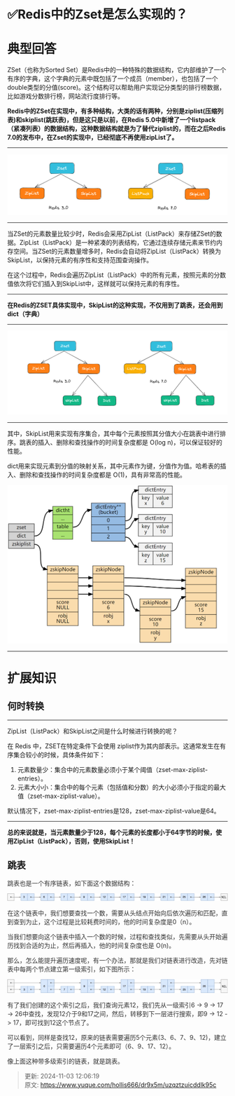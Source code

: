 # ✅Redis中的Zset是怎么实现的？

# 典型回答
ZSet（也称为Sorted Set）是Redis中的一种特殊的数据结构，它内部维护了一个有序的字典，这个字典的元素中既包括了一个成员（member），也包括了一个double类型的分值(score)。这个结构可以帮助用户实现记分类型的排行榜数据，比如游戏分数排行榜，网站流行度排行等。



**Redis中的ZSet在实现中，有多种结构，大类的话有两种，分别是ziplist(压缩列表)和skiplist(跳跃表)，但是这只是以前，在Redis 5.0中新增了一个listpack（紧凑列表）的数据结构，这种数据结构就是为了替代ziplist的，而在之后Redis 7.0的发布中，在Zset的实现中，已经彻底不再使用zipList了。**

****

![1683438825430-ef670c73-c5f0-4a91-9795-34a9dd5e1420.png](./img/TbgCpydPqWWsZylW/1683438825430-ef670c73-c5f0-4a91-9795-34a9dd5e1420-980083.png)

****

当ZSet的元素数量比较少时，Redis会采用ZipList（ListPack）来存储ZSet的数据。ZipList（ListPack）是一种紧凑的列表结构，它通过连续存储元素来节约内存空间。当ZSet的元素数量增多时，Redis会自动将ZipList（ListPack）转换为SkipList，以保持元素的有序性和支持范围查询操作。



在这个过程中，Redis会遍历ZipList（ListPack）中的所有元素，按照元素的分数值依次将它们插入到SkipList中，这样就可以保持元素的有序性。

****

**在Redis的ZSET具体实现中，SkipList的这种实现，不仅用到了跳表，还会用到dict（字典）**

****

![1683438896470-378a453b-191d-42e3-ac97-e26b3fd6daa9.png](./img/TbgCpydPqWWsZylW/1683438896470-378a453b-191d-42e3-ac97-e26b3fd6daa9-214627.png)

****

其中，SkipList用来实现有序集合，其中每个元素按照其分值大小在跳表中进行排序。跳表的插入、删除和查找操作的时间复杂度都是 O(log n)，可以保证较好的性能。



dict用来实现元素到分值的映射关系，其中元素作为键，分值作为值。哈希表的插入、删除和查找操作的时间复杂度都是 O(1)，具有非常高的性能。



![1683440190031-b12ca284-ef28-4862-a995-76081de09ad6.png](./img/TbgCpydPqWWsZylW/1683440190031-b12ca284-ef28-4862-a995-76081de09ad6-310552.png)

****

# 扩展知识


## 何时转换
****

ZipList（ListPack）和SkipList之间是什么时候进行转换的呢？



  
在 Redis 中，ZSET在特定条件下会使用 ziplist作为其内部表示。这通常发生在有序集合较小的时候，具体条件如下：



1. 元素数量少：集合中的元素数量必须小于某个阈值（zset-max-ziplist-entries）。
2. 元素大小小：集合中的每个元素（包括值和分数）的大小必须小于指定的最大值（zset-max-ziplist-value）。



默认情况下，zset-max-ziplist-entries是128，zset-max-ziplist-value是64。

****

**总的来说就是，当元素数量少于128，每个元素的长度都小于64字节的时候，使用ZipList（ListPack），否则，使用SkipList！**



## 跳表


<font style="color:rgb(51, 51, 51);">跳表也是一个有序链表，如下面这个数据结构：</font>

<font style="color:rgb(51, 51, 51);"></font>

![1671868102611-a17cd7ab-cc42-445a-b7cf-001a14ab979b.png](./img/TbgCpydPqWWsZylW/1671868102611-a17cd7ab-cc42-445a-b7cf-001a14ab979b-360596.png)

<font style="color:rgb(51, 51, 51);"></font>

<font style="color:rgb(51, 51, 51);">在这个链表中，我们想要查找一个数，需要从头结点开始向后依次遍历和匹配，直到查到为止，这个过程是比较耗费时间的，他的时间复杂度是0（n）。</font>

<font style="color:rgb(51, 51, 51);"></font>

<font style="color:rgb(51, 51, 51);">当我们想要向这个链表中插入一个数的时候，过程和查找类似，先需要从头开始遍历找到合适的为止，然后再插入，他的时间复杂度也是 O(n)。</font>

<font style="color:rgb(51, 51, 51);"></font>

<font style="color:rgb(51, 51, 51);">那么，怎么能提升遍历速度呢，有一个办法，那就是我们对链表进行改造，先对链表中每两个节点建立第一级索引，如下图所示：</font>

<font style="color:rgb(51, 51, 51);"></font>

![1671868119609-f901bb87-1a52-4aee-b5ac-bbc9ebc04e80.png](./img/TbgCpydPqWWsZylW/1671868119609-f901bb87-1a52-4aee-b5ac-bbc9ebc04e80-122196.png)

<font style="color:rgb(51, 51, 51);"></font>

<font style="color:rgb(51, 51, 51);">有了我们创建的这个索引之后，我们查询元素12，我们先从一级索引6 -> 9 -> 17 -> 26中查找，发现12介于9和17之间，然后，转移到下一层进行搜索，即9 -> 12 -> 17，即可找到12这个节点了。</font>

<font style="color:rgb(51, 51, 51);"></font>

<font style="color:rgb(51, 51, 51);">可以看到，同样是查找12，原来的链表需要遍历5个元素(3、6、7、9、12)，建立了一层索引之后，只需要遍历4个元素即可（6、9、17、12）。</font>

<font style="color:rgb(51, 51, 51);"></font>

<font style="color:rgb(51, 51, 51);">像上面这种带多级索引的链表，就是跳表。</font>



> 更新: 2024-11-03 12:06:19  
> 原文: <https://www.yuque.com/hollis666/dr9x5m/uzqztzuicddlk95c>
